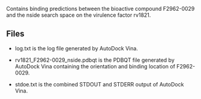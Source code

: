 Contains binding predictions between the bioactive compound F2962-0029 and the nside search space on the virulence factor rv1821.

## Files

- log.txt is the log file generated by AutoDock Vina.

- rv1821_F2962-0029_nside.pdbqt is the PDBQT file generated by AutoDock Vina containing the orientation and binding location of F2962-0029.

- stdoe.txt is the combined STDOUT and STDERR output of AutoDock Vina.


